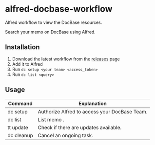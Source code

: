 # alfred-docbase-workflow

Alfred workflow to view the DocBase resources.

Search your memo on DocBase using Alfred.

## Installation

1. Download the latest workflow from the [releases](https://github.com/hayashiki/alfred-docbase-workflow/releases) page
2. Add it to Alfred
3. Run `dc setup <your team> <access_token>`
4. Run `dc list <query>`

## Usage

| Command        | Explanation                                                         |
| -------------- | ------------------------------------------------------------------- |
| dc setup       | Authorize Alfred to access your DocBase Team.                       |
| dc list        | List memo .                                                         |
| tt update      | Check if there are updates available.                               |
| dc cleanup     | Cancel an ongoing task.                                             |
